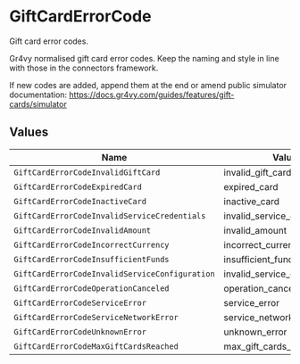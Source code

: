 # GiftCardErrorCode

Gift card error codes.

Gr4vy normalised gift card error codes. Keep the naming and style in line with
those in the connectors framework.

If new codes are added, append them at the end or amend public simulator
documentation: https://docs.gr4vy.com/guides/features/gift-cards/simulator


## Values

| Name                                           | Value                                          |
| ---------------------------------------------- | ---------------------------------------------- |
| `GiftCardErrorCodeInvalidGiftCard`             | invalid_gift_card                              |
| `GiftCardErrorCodeExpiredCard`                 | expired_card                                   |
| `GiftCardErrorCodeInactiveCard`                | inactive_card                                  |
| `GiftCardErrorCodeInvalidServiceCredentials`   | invalid_service_credentials                    |
| `GiftCardErrorCodeInvalidAmount`               | invalid_amount                                 |
| `GiftCardErrorCodeIncorrectCurrency`           | incorrect_currency                             |
| `GiftCardErrorCodeInsufficientFunds`           | insufficient_funds                             |
| `GiftCardErrorCodeInvalidServiceConfiguration` | invalid_service_configuration                  |
| `GiftCardErrorCodeOperationCanceled`           | operation_canceled                             |
| `GiftCardErrorCodeServiceError`                | service_error                                  |
| `GiftCardErrorCodeServiceNetworkError`         | service_network_error                          |
| `GiftCardErrorCodeUnknownError`                | unknown_error                                  |
| `GiftCardErrorCodeMaxGiftCardsReached`         | max_gift_cards_reached                         |